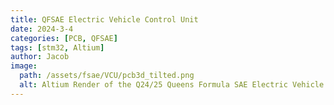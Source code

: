 ```yaml
---
title: QFSAE Electric Vehicle Control Unit
date: 2024-3-4
categories: [PCB, QFSAE]
tags: [stm32, Altium]
author: Jacob
image:
  path: /assets/fsae/VCU/pcb3d_tilted.png
  alt: Altium Render of the Q24/25 Queens Formula SAE Electric Vehicle Control Unit
---
```



